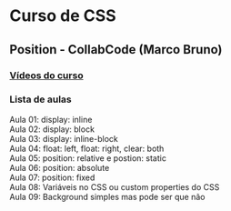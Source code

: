 # Curso de CSS
## Position - CollabCode (Marco Bruno)

### [Vídeos do curso](https://www.youtube.com/watch?v=5PS6ku8NzIE&list=PLirko8T4cEmx5eBb1-9j6T6Gl4aBtZ_5x)

### Lista de aulas

Aula 01: display: inline  
Aula 02: display: block  
Aula 03: display: inline-block  
Aula 04: float: left, float: right, clear: both  
Aula 05: position: relative e postion: static  
Aula 06: position: absolute  
Aula 07: position: fixed  
Aula 08: Variáveis no CSS ou custom properties do CSS  
Aula 09: Background simples mas pode ser que não  